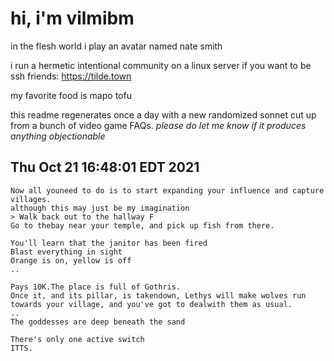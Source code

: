 # hi, i'm vilmibm

in the flesh world i play an avatar named nate smith

i run a hermetic intentional community on a linux server if you want to be ssh friends: https://tilde.town

my favorite food is mapo tofu

this readme regenerates once a day with a new randomized sonnet cut up from a bunch of video game FAQs.
_please do let me know if it produces anything objectionable_

## Thu Oct 21 16:48:01 EDT 2021

    Now all youneed to do is to start expanding your influence and capture villages.
    although this may just be my imagination
    > Walk back out to the hallway F
    Go to thebay near your temple, and pick up fish from there.
    
    You'll learn that the janitor has been fired
    Blast everything in sight
    Orange is on, yellow is off
    ..
    
    Pays 10K.The place is full of Gothris.
    Once it, and its pillar, is takendown, Lethys will make wolves run towards your village, and you've got to dealwith them as usual.
    ..
    The goddesses are deep beneath the sand
    
    There's only one active switch
    ITTS.
